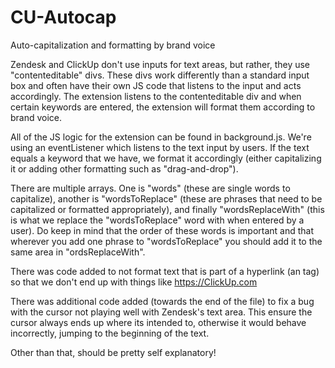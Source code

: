 # CU-Autocap
Auto-capitalization and formatting by brand voice

Zendesk and ClickUp don't use inputs for text areas, but rather, they use "contenteditable" divs. These divs work differently than a standard input box and often have their own JS code that listens to the input and acts accordingly. The extension listens to the contenteditable div and when certain keywords are entered, the extension will format them according to brand voice.

All of the JS logic for the extension can be found in background.js. We're using an eventListener which listens to the text input by users. If the text equals a keyword that we have, we format it accordingly (either capitalizing it or adding other formatting such as "drag-and-drop").

There are multiple arrays. One is "words" (these are single words to capitalize), another is "wordsToReplace" (these are phrases that need to be capitalized or formatted appropriately), and finally "wordsReplaceWith" (this is what we replace the "wordsToReplace" word with when entered by a user). Do keep in mind that the order of these words is important and that wherever you add one phrase to "wordsToReplace" you should add it to the same area in "ordsReplaceWith". 

There was code added to not format text that is part of a hyperlink (an <a href></a> tag) so that we don't end up with things like https://ClickUp.com

There was additional code added (towards the end of the file) to fix a bug with the cursor not playing well with Zendesk's text area. This ensure the cursor always ends up where its intended to, otherwise it would behave incorrectly, jumping to the beginning of the text.

Other than that, should be pretty self explanatory!

